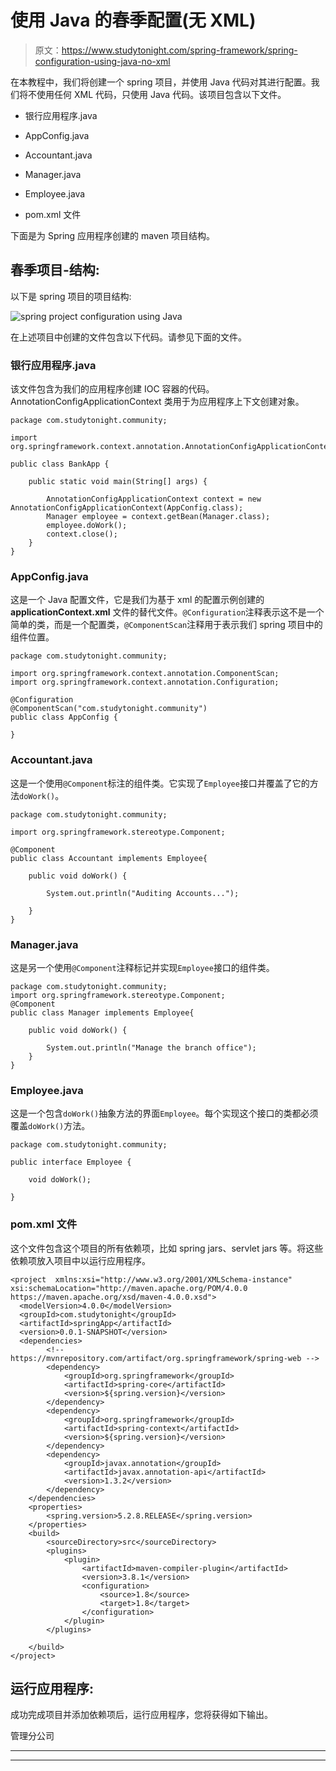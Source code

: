# 使用 Java 的春季配置(无 XML)

> 原文：<https://www.studytonight.com/spring-framework/spring-configuration-using-java-no-xml>

在本教程中，我们将创建一个 spring 项目，并使用 Java 代码对其进行配置。我们将不使用任何 XML 代码，只使用 Java 代码。该项目包含以下文件。

*   银行应用程序.java

*   AppConfig.java

*   Accountant.java

*   Manager.java

*   Employee.java

*   pom.xml 文件

下面是为 Spring 应用程序创建的 maven 项目结构。

## **春季项目-结构:**

以下是 spring 项目的项目结构:

![spring project configuration using Java](../Images/aee13409abc55a7db3868ef4c967331d.png)

在上述项目中创建的文件包含以下代码。请参见下面的文件。

### 银行应用程序.java

该文件包含为我们的应用程序创建 IOC 容器的代码。AnnotationConfigApplicationContext 类用于为应用程序上下文创建对象。

```
package com.studytonight.community;

import org.springframework.context.annotation.AnnotationConfigApplicationContext;

public class BankApp {

	public static void main(String[] args) {

		AnnotationConfigApplicationContext context = new AnnotationConfigApplicationContext(AppConfig.class);
		Manager employee = context.getBean(Manager.class);
		employee.doWork();
		context.close();
	}
}
```

### AppConfig.java

这是一个 Java 配置文件，它是我们为基于 xml 的配置示例创建的 **applicationContext.xml** 文件的替代文件。`@Configuration`注释表示这不是一个简单的类，而是一个配置类，`@ComponentScan`注释用于表示我们 spring 项目中的组件位置。

```
package com.studytonight.community;

import org.springframework.context.annotation.ComponentScan;
import org.springframework.context.annotation.Configuration;

@Configuration
@ComponentScan("com.studytonight.community")
public class AppConfig {

}
```

### Accountant.java

这是一个使用`@Component`标注的组件类。它实现了`Employee`接口并覆盖了它的方法`doWork()`。

```
package com.studytonight.community;

import org.springframework.stereotype.Component;

@Component
public class Accountant implements Employee{

	public void doWork() {

		System.out.println("Auditing Accounts...");

	}
}
```

### Manager.java

这是另一个使用`@Component`注释标记并实现`Employee`接口的组件类。

```
package com.studytonight.community;
import org.springframework.stereotype.Component;
@Component
public class Manager implements Employee{

	public void doWork() {

		System.out.println("Manage the branch office");
	}
}
```

### Employee.java

这是一个包含`doWork()`抽象方法的界面`Employee`。每个实现这个接口的类都必须覆盖`doWork()`方法。

```
package com.studytonight.community;

public interface Employee {

	void doWork();

}
```

### pom.xml 文件

这个文件包含这个项目的所有依赖项，比如 spring jars、servlet jars 等。将这些依赖项放入项目中以运行应用程序。

```
<project  xmlns:xsi="http://www.w3.org/2001/XMLSchema-instance" xsi:schemaLocation="http://maven.apache.org/POM/4.0.0 https://maven.apache.org/xsd/maven-4.0.0.xsd">
  <modelVersion>4.0.0</modelVersion>
  <groupId>com.studytonight</groupId>
  <artifactId>springApp</artifactId>
  <version>0.0.1-SNAPSHOT</version>
  <dependencies>
		<!-- https://mvnrepository.com/artifact/org.springframework/spring-web -->
		<dependency>
			<groupId>org.springframework</groupId>
			<artifactId>spring-core</artifactId>
			<version>${spring.version}</version>
		</dependency>
		<dependency>
			<groupId>org.springframework</groupId>
			<artifactId>spring-context</artifactId>
			<version>${spring.version}</version>
		</dependency>
		<dependency>
			<groupId>javax.annotation</groupId>
			<artifactId>javax.annotation-api</artifactId>
			<version>1.3.2</version>
		</dependency>
	</dependencies>
	<properties>
		<spring.version>5.2.8.RELEASE</spring.version>
	</properties>
	<build>
		<sourceDirectory>src</sourceDirectory>
		<plugins>
			<plugin>
				<artifactId>maven-compiler-plugin</artifactId>
				<version>3.8.1</version>
				<configuration>
					<source>1.8</source>
					<target>1.8</target>
				</configuration>
			</plugin>
		</plugins>

	</build>
</project>
```

## 运行应用程序:

成功完成项目并添加依赖项后，运行应用程序，您将获得如下输出。

管理分公司

* * *

* * *